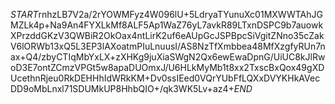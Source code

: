 $START$rnhzLB7V2a/2rYOWMFyz4W096lU+5LdryaTYunuXc01MXWWTAhJGMZLk4p+Na9An4FYXLkMf8ALF5Ap1WaZ76yL7avkR89LTxnDSPC9b7auowkXPrzddGKzV3QWBiR2OkOax4ntLirK2uf6eAUpGcJSPBpcSiVgitZNno35cZakV6lORWb13xQ5L3EP3lAXoatmPIuLnuusI/AS8NzTfXmbbea48MfXzgfyRUn7nax+Q4/zbyCTIqMbYxLX+zXHKg9juXiaSWgN2Qx6ewEwaDpnG/UiUC8kJlRwoD3E7ontZCmzVPGt5w8apaDUOmxJ/U6HLkMyMb1t8xx2TxscBxQox49gXDUcethnRjeu0RkDEHHhIdWRkKM+Dv0ssIEed0VQrYUbFfLQXxDVYKHkAVecDD9oMbLnxl71SDUMkUP8HhbQIO+/qk3WK5Lv+az4+$END$